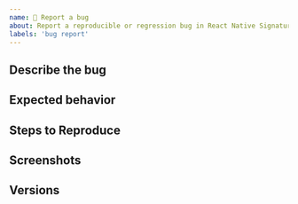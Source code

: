 ```yaml
---
name: 🐛 Report a bug
about: Report a reproducible or regression bug in React Native Signature Touch'
labels: 'bug report'
---
```


## Describe the bug

<!--
  Describe your issue in detail. Include screenshots if needed. If this is a regression, let us know.
-->

## Expected behavior

<!--
  A clear and concise description of what you expected to happen.
-->

## Steps to Reproduce

<!--
  Let us know how to reproduce the issue. Include a code sample or share a project that reproduces the issue.
  Please follow the guidelines for providing a minimal example: https://stackoverflow.com/help/mcve.
-->

## Screenshots

<!--
  If applicable, add screenshots to help explain your problem.
-->

## Versions

<!--
  run following command in terminal of your root project and paste the result down

  `npx envinfo --npmPackages react,react-native,react-native-signature-touch`
-->

